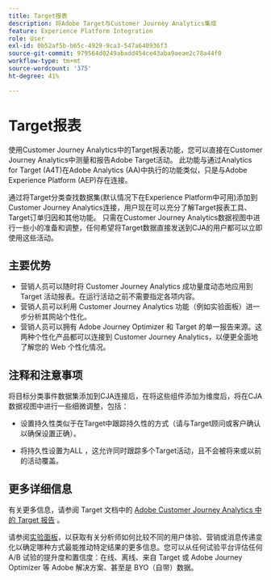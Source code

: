 ```yaml
---
title: Target报表
description: 将Adobe Target与Customer Journey Analytics集成
feature: Experience Platform Integration
role: User
exl-id: 0b52af5b-b65c-4929-9ca3-547a640936f3
source-git-commit: 979564d0249abadd454ce43aba9aeae2c78a44f0
workflow-type: tm+mt
source-wordcount: '375'
ht-degree: 41%

---
```


# Target报表

使用Customer Journey Analytics中的Target报表功能，您可以直接在Customer Journey Analytics中测量和报告Adobe Target活动。 此功能与通过Analytics for Target (A4T)在Adobe Analytics (AA)中执行的功能类似，只是与Adobe Experience Platform (AEP)存在连接。

通过将Target分类查找数据集(默认情况下在Experience Platform中可用)添加到Customer Journey Analytics连接，用户现在可以充分了解Target报表工具、Target订单归因和其他功能。 只需在Customer Journey Analytics数据视图中进行一些小的准备和调整，任何希望将Target数据直接发送到CJA的用户都可以立即使用这些活动。

## 主要优势

* 营销人员可以随时将 Customer Journey Analytics 成功量度动态地应用到 Target 活动报表。在运行活动之前不需要指定各项内容。
* 营销人员可以利用 Customer Journey Analytics 功能（例如实验面板）进一步分析其网站个性化。
* 营销人员可以拥有 Adobe Journey Optimizer 和 Target 的单一报告来源。这两种个性化产品都可以连接到 Customer Journey Analytics，以便更全面地了解您的 Web 个性化情况。

## 注释和注意事项

将目标分类事件数据集添加到CJA连接后，在将这些组件添加为维度后，将在CJA数据视图中进行一些细微调整，包括：

* 设置持久性类似于在Target中跟踪持久性的方式（请与Target顾问或客户确认以确保设置正确）。

* 将持久性设置为ALL ，这允许同时跟踪多个Target活动，且不会被将来或以前的活动覆盖。

## 更多详细信息

有关更多信息，请参阅 Target 文档中的 [Adobe Customer Journey Analytics 中的 Target 报告](https://experienceleague.adobe.com/zh-hans/docs/target/using/integrate/cja/target-reporting-in-cja) 。

请参阅[实验面板](../analysis-workspace/c-panels/experimentation.md)，以获取有关分析师如何比较不同的用户体验、营销或消息传递变化以确定哪种方式最能推动特定结果的更多信息。您可以从任何试验平台评估任何 A/B 试验的提升度和置信度：在线、离线、来自 Target 或 Adobe Journey Optimizer 等 Adobe 解决方案、甚至是 BYO（自带）数据。
